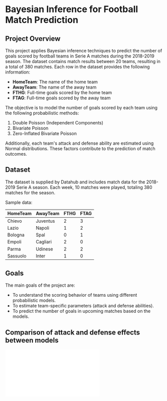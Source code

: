 # Bayesian Inference for Football Match Prediction

## Project Overview
This project applies Bayesian inference techniques to predict the number of goals scored by football teams in Serie A matches during the 2018-2019 season. The dataset contains match results between 20 teams, resulting in a total of 380 matches. Each row in the dataset provides the following information:

- **HomeTeam**: The name of the home team
- **AwayTeam**: The name of the away team
- **FTHG**: Full-time goals scored by the home team
- **FTAG**: Full-time goals scored by the away team

The objective is to model the number of goals scored by each team using the following probabilistic methods:

1. Double Poisson (Independent Components)
2. Bivariate Poisson
3. Zero-Inflated Bivariate Poisson

Additionally, each team's attack and defense ability are estimated using Normal distributions. These factors contribute to the prediction of match outcomes.

## Dataset
The dataset is supplied by Datahub and includes match data for the 2018-2019 Serie A season. Each week, 10 matches were played, totaling 380 matches for the season.

Sample data:

| HomeTeam  | AwayTeam  | FTHG | FTAG |
| --------- | --------- | ---- | ---- |
| Chievo    | Juventus  | 2    | 3    |
| Lazio     | Napoli    | 1    | 2    |
| Bologna   | Spal      | 0    | 1    |
| Empoli    | Cagliari  | 2    | 0    |
| Parma     | Udinese   | 2    | 2    |
| Sassuolo  | Inter     | 1    | 0    |

## Goals
The main goals of the project are:

- To understand the scoring behavior of teams using different probabilistic models.
- To estimate team-specific parameters (attack and defense abilities).
- To predict the number of goals in upcoming matches based on the models.

## Comparison of attack and defense effects between models

![Alt text](images/effects_different_models.pdf)


